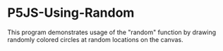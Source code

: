 # P5JS-Using-Random
This program demonstrates usage of the "random" function by drawing randomly colored circles at random locations on the canvas.
